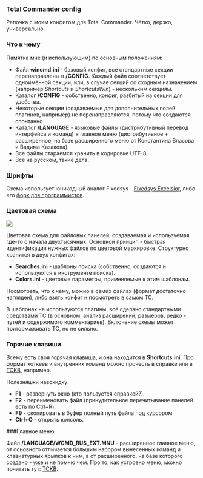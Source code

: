 ### Total Commander config

Репочка с моим конфигом для Total Commander. Чётко, дерзко, универсально.

### Что к чему

Памятка мне (и использующим) по основным положениям:
- Файл **wincmd.ini** - базовый конфиг, все стандартные секции перенаправлены в **/CONFIG**. Каждый файл соответствует одноимённой секции, или, в случае секций со сходным назначением (например *Shortcuts* и *ShortcutsWin*) - нескольким секциям.
- Каталог **/CONFIG** - собственно, конфиг, разбитый на секции для удобства.
- Некоторые секции (создаваемые для дополнительных полей плагинов, например) не перенаправляются, потому что создаются спонтанно.
- Каталог **/LANGUAGE** - языковые файлы (дистрибутивный перевод интерфейса и команд) + главное меню (дистрибутивное + расширенное, на базе расширенного меню от Константина Власова и Вадима Казакова).
- Все файлы стараемся хранить в кодировке UTF-8.
- Всё на русском, такие дела.

### Шрифты
Схема использует юникодный аналог Fixedsys - [Fixedsys Excelsior](http://www.fixedsysexcelsior.com/), либо его [форк для программистов](https://github.com/kika/fixedsys).


### Цветовая схема

<img src="./images/colors.png" />

Цветовая схема для файловых панелей, создаваемая и используемая где-то с начала двухтысячных. Основной принцип - быстрая идентификация нужных файлов по цветовой маркировке. Структурно хранится в двух конфигах:
- **Searches.ini** - шаблоны поиска (собственно, создаются и используются в инструменте поиска).
- **Colors.ini** - цветовые параметры, применяемые к этим шаблонам.

Посмотреть, что к чему, можно в самих файлах (формат достаточно нагляден), либо взять конфиг и посмотреть в самом TC.

В шаблонах не используются плагины, всё сделано стандартными средствами TC (в основном, анализ расширений, размеров, редко - путей и содержимого комментариев). Включение схемы может притормаживать TC, но не сильно.

### Горячие клавиши

Всему есть своя горячая клавиша, и она находится в **Shortcuts.ini**. Про формат хоткеев и внутренних команд можно прочесть в справке или в [TCKB](http://tckb.ru/wiki/%D0%93%D0%BE%D1%80%D1%8F%D1%87%D0%B8%D0%B5_%D0%BA%D0%BB%D0%B0%D0%B2%D0%B8%D1%88%D0%B8), например.

Полезняшки навскидку:
- **F1** - развернуть окно (кто пользуется справкой?).
- **F2** - переименовать файл (принудительное перечитывание панелей есть по Ctrl+R).
- **F9** - скопировать в буфер полный путь файла под курсором.
- **Ctrl+O** - открыть консоль.

###Главное меню

Файл **/LANGUAGE/WCMD_RUS_EXT.MNU** - расширенное главное меню, от основного отличается большим набором вынесенных команд и клавиатурных ярылков к ним, а от расширенного, на базе которого создано - уже и не помню чем. Про то, как устроено меню, можно почитать тут: [TCKB](http://tckb.ru/wiki/%D0%A1%D0%B2%D0%BE%D1%91_%D0%BC%D0%B5%D0%BD%D1%8E:_%D1%80%D0%B0%D0%B7%D0%B1%D0%B8%D1%80%D0%B0%D0%B5%D0%BC%D1%81%D1%8F_%D0%B7%D0%B0_%D0%B4%D0%B5%D1%81%D1%8F%D1%82%D1%8C_%D0%BC%D0%B8%D0%BD%D1%83%D1%82).